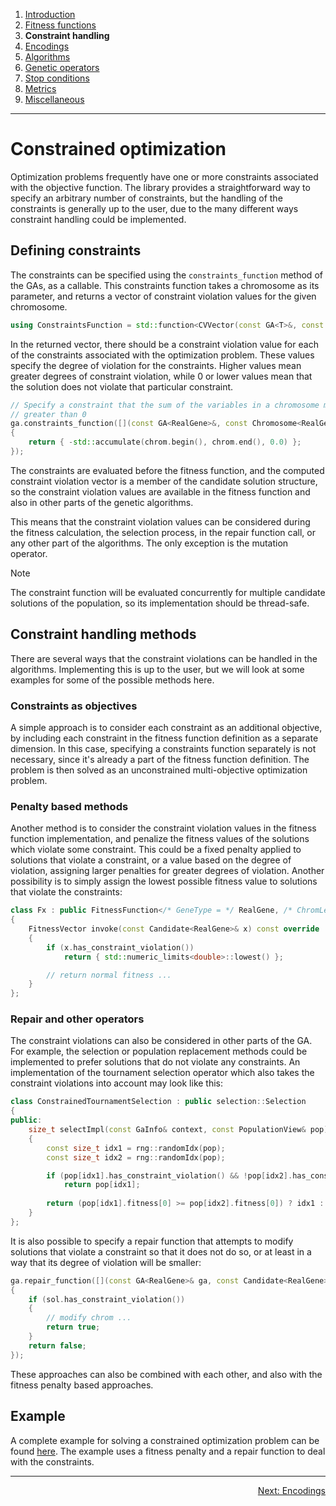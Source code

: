 ﻿
1. [Introduction](introduction.md)  
2. [Fitness functions](fitness-functions.md)  
3. **Constraint handling**  
4. [Encodings](encodings.md)  
5. [Algorithms](algorithms.md)  
6. [Genetic operators](genetic-operators.md)  
7. [Stop conditions](stop-conditions.md)  
8. [Metrics](metrics.md)  
9. [Miscellaneous](miscellaneous.md)

------------------------------------------------------------------------------------------------

# Constrained optimization

Optimization problems frequently have one or more constraints associated
with the objective function. The library provides a straightforward way
to specify an arbitrary number of constraints, but the handling of the
constraints is generally up to the user, due to the many different ways
constraint handling could be implemented.


## Defining constraints

The constraints can be specified using the `constraints_function` method
of the GAs, as a callable. This constraints function takes a chromosome as
its parameter, and returns a vector of constraint violation values for the
given chromosome.

```cpp
using ConstraintsFunction = std::function<CVVector(const GA<T>&, const Chromosome<T>&)>;
```

In the returned vector, there should be a constraint violation value for each of
the constraints associated with the optimization problem. These values specify
the degree of violation for the constraints. Higher values mean greater degrees
of constraint violation, while 0 or lower values mean that the solution does not
violate that particular constraint.

```cpp
// Specify a constraint that the sum of the variables in a chromosome must be
// greater than 0
ga.constraints_function([](const GA<RealGene>&, const Chromosome<RealGene>& chrom)
{
    return { -std::accumulate(chrom.begin(), chrom.end(), 0.0) };
});
```

The constraints are evaluated before the fitness function, and the computed
constraint violation vector is a member of the candidate solution structure,
so the constraint violation values are available in the fitness function and
also in other parts of the genetic algorithms.

This means that the constraint violation values can be considered during the
fitness calculation, the selection process, in the repair function call, or any
other part of the algorithms. The only exception is the mutation operator.

> [!Note]
> The constraint function will be evaluated concurrently for multiple candidate
> solutions of the population, so its implementation should be thread-safe.


## Constraint handling methods

There are several ways that the constraint violations can be handled in the
algorithms. Implementing this is up to the user, but we will look at some
examples for some of the possible methods here.

### Constraints as objectives

A simple approach is to consider each constraint as an additional objective,
by including each constraint in the fitness function definition as a separate
dimension. In this case, specifying a constraints function separately is not
necessary, since it's already a part of the fitness function definition.
The problem is then solved as an unconstrained multi-objective optimization
problem.

### Penalty based methods

Another method is to consider the constraint violation values in the fitness
function implementation, and penalize the fitness values of the solutions which
violate some constraint. This could be a fixed penalty applied to solutions that
violate a constraint, or a value based on the degree of violation, assigning
larger penalties for greater degrees of violation. Another possibility is to
simply assign the lowest possible fitness value to solutions that violate the
constraints:

```cpp
class Fx : public FitnessFunction</* GeneType = */ RealGene, /* ChromLen = */ 1>
{
    FitnessVector invoke(const Candidate<RealGene>& x) const override
    {
        if (x.has_constraint_violation())
            return { std::numeric_limits<double>::lowest() };

        // return normal fitness ...
    }
};
```

### Repair and other operators

The constraint violations can also be considered in other parts of the GA. For
example, the selection or population replacement methods could be implemented
to prefer solutions that do not violate any constraints. An implementation of
the tournament selection operator which also takes the constraint violations
into account may look like this:

```cpp
class ConstrainedTournamentSelection : public selection::Selection
{
public:
    size_t selectImpl(const GaInfo& context, const PopulationView& pop) const override
    {
        const size_t idx1 = rng::randomIdx(pop);
        const size_t idx2 = rng::randomIdx(pop);

        if (pop[idx1].has_constraint_violation() && !pop[idx2].has_constraint_violation())
            return pop[idx1];
        
        return (pop[idx1].fitness[0] >= pop[idx2].fitness[0]) ? idx1 : idx2;
    }
};
```

It is also possible to specify a repair function that attempts to modify
solutions that violate a constraint so that it does not do so, or at
least in a way that its degree of violation will be smaller:

```cpp
ga.repair_function([](const GA<RealGene>& ga, const Candidate<RealGene>& sol, Chromosome<RealGene>& chrom)
{
    if (sol.has_constraint_violation())
    {
        // modify chrom ...
        return true;
    }
    return false;
});
```

These approaches can also be combined with each other, and also with the fitness
penalty based approaches.


## Example

A complete example for solving a constrained optimization problem can be found
[here](../examples/4_constrained_problem.cpp). The example uses a fitness penalty
and a repair function to deal with the constraints.

------------------------------------------------------------------------------------------------

<p align="right"><a href="encodings.md">Next: Encodings</a></p>
